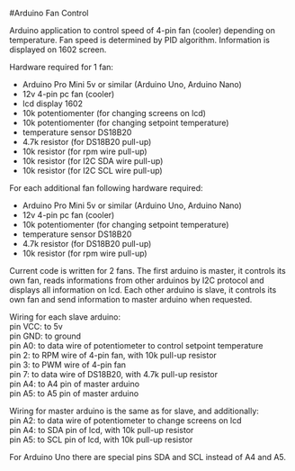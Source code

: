 #Arduino Fan Control

Arduino application to control speed of 4-pin fan (cooler) depending on temperature. Fan speed is determined by PID algorithm. Information is displayed on 1602 screen.

Hardware required for 1 fan:
- Arduino Pro Mini 5v or similar (Arduino Uno, Arduino Nano)
- 12v 4-pin pc fan (cooler)
- lcd display 1602
- 10k potentiomenter (for changing screens on lcd)
- 10k potentiomenter (for changing setpoint temperature)
- temperature sensor DS18B20
- 4.7k resistor (for DS18B20 pull-up)
- 10k resistor (for rpm wire pull-up)
- 10k resistor (for I2C SDA wire pull-up)
- 10k resistor (for I2C SCL wire pull-up)

For each additional fan following hardware required:
- Arduino Pro Mini 5v or similar (Arduino Uno, Arduino Nano)
- 12v 4-pin pc fan (cooler)
- 10k potentiomenter (for changing setpoint temperature)
- temperature sensor DS18B20
- 4.7k resistor (for DS18B20 pull-up)
- 10k resistor (for rpm wire pull-up)

Current code is written for 2 fans.
The first arduino is master, it controls its own fan, reads informations from other arduinos by I2C protocol and displays all information on lcd.
Each other arduino is slave, it controls its own fan and send information to master arduino when requested. 

Wiring for each slave arduino:  
pin VCC: to 5v  
pin GND: to ground  
pin A0: to data wire of potentiometer to control setpoint temperature  
pin 2: to RPM wire of 4-pin fan, with 10k pull-up resistor  
pin 3: to PWM wire of 4-pin fan  
pin 7: to data wire of DS18B20, with 4.7k pull-up resistor  
pin A4: to A4 pin of master arduino  
pin A5: to A5 pin of master arduino  

Wiring for master arduino is the same as for slave, and additionally:  
pin A2: to data wire of potentiometer to change screens on lcd    
pin A4: to SDA pin of lcd, with 10k pull-up resistor  
pin A5: to SCL pin of lcd, with 10k pull-up resistor  

For Arduino Uno there are special pins SDA and SCL instead of A4 and A5.
